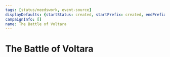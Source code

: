 ```yaml
---
tags: [status/needswork, event-source]
displayDefaults: {startStatus: created, startPrefix: created, endPrefix: destroyed, endStatus: destroyed}
campaignInfo: []
name: The Battle of Voltara
---
```


# The Battle of Voltara